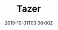 ---
title: Tazer
summary: Electric Tazer gun for women safety.
tags:
- Demo
date: "2019-10-01T00:00:00Z"

# Optional external URL for project (replaces project detail page).
external_link: https://github.com/VineetTambe/Lattitude_Longitude

image:
  caption: Tazer
  focal_point: Smart
---